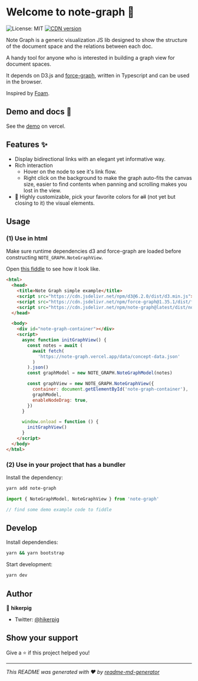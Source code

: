 # Welcome to note-graph 👋

![License: MIT](https://img.shields.io/badge/License-MIT-yellow.svg)
[![CDN version](https://badgen.net/jsdelivr/v/npm/note-graph)](https://www.jsdelivr.com/package/npm/note-graph)

Note Graph is a generic visualization JS lib designed to show the structure of the document space and the relations between each doc.

A handy tool for anyone who is interested in building a graph view for document spaces.

It depends on D3.js and [force-graph](https://github.com/vasturiano/force-graph), written in Typescript and can be used in the browser.

Inspired by [Foam](https://github.com/foambubble/foam).

## Demo and docs 🚀

See the [demo](http://note-graph.vercel.app/) on vercel.

## Features ✨

- Display bidirectional links with an elegant yet informative way.
- Rich interaction
  - Hover on the node to see it's link flow.
  - Right click on the background to make the graph auto-fits the canvas size, easier to find contents when panning and scrolling makes you lost in the view.
- 🎨 Highly customizable, pick your favorite colors for <del>all</del> (not yet but closing to it) the visual elements.

## Usage

### (1) Use in html

Make sure runtime dependencies d3 and force-graph are loaded before constructing `NOTE_GRAPH.NoteGraphView`.

Open [this fiddle](https://jsfiddle.net/hikerpig/3ed215um) to see how it look like.

```html
<html>
  <head>
    <title>Note Graph simple example</title>
    <script src="https://cdn.jsdelivr.net/npm/d3@6.2.0/dist/d3.min.js"></script>
    <script src="https://cdn.jsdelivr.net/npm/force-graph@1.35.1/dist/force-graph.js"></script>
    <script src="https://cdn.jsdelivr.net/npm/note-graph@latest/dist/note-graph.umd.js"></script>
  </head>

  <body>
    <div id="note-graph-container"></div>
    <script>
      async function initGraphView() {
        const notes = await (
          await fetch(
            'https://note-graph.vercel.app/data/concept-data.json'
          )
        ).json()
        const graphModel = new NOTE_GRAPH.NoteGraphModel(notes)

        const graphView = new NOTE_GRAPH.NoteGraphView({
          container: document.getElementById('note-graph-container'),
          graphModel,
          enableNodeDrag: true,
        })
      }

      window.onload = function () {
        initGraphView()
      }
    </script>
  </body>
</html>
```

### (2) Use in your project that has a bundler

Install the dependency:

```sh
yarn add note-graph
```

```ts
import { NoteGraphModel, NoteGraphView } from 'note-graph'

// find some demo example code to fiddle
```

## Develop

Install dependendies:

```sh
yarn && yarn bootstrap
```

Start development:

```sh
yarn dev
```

## Author

👤 **hikerpig**

- Twitter: [@hikerpig](https://twitter.com/hikerpig)

## Show your support

Give a ⭐️ if this project helped you!

---

_This README was generated with ❤️ by [readme-md-generator](https://github.com/kefranabg/readme-md-generator)_
